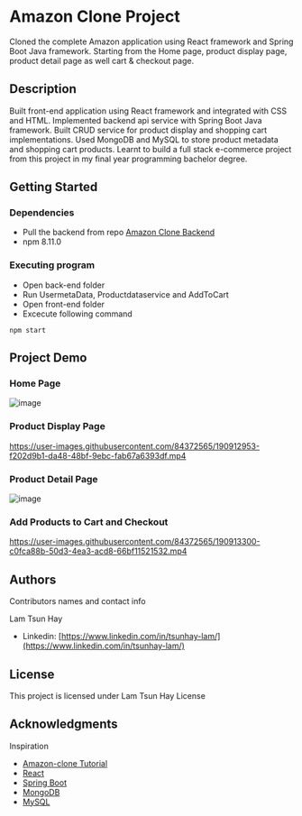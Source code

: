 # Amazon Clone Project

Cloned the complete Amazon application using React framework and Spring Boot Java framework. Starting from the Home page, product display page, product detail page as well cart & checkout page.  

## Description

Built front-end application using React framework and integrated with CSS and HTML. Implemented backend api service with Spring Boot Java framework. Built CRUD service for product display and shopping cart implementations. Used MongoDB and MySQL to store product metadata and shopping cart products. Learnt to build a full stack e-commerce project from this project in my final year programming bachelor degree.

## Getting Started

### Dependencies

* Pull the backend from repo [Amazon Clone Backend](https://github.com/LamTsunHay/amazon-clone-backend)  
* npm 8.11.0

### Executing program
* Open back-end folder 
* Run UsermetaData, Productdataservice and AddToCart
* Open front-end folder 
* Excecute following command
```
npm start
```

## Project Demo

### Home Page
![image](https://user-images.githubusercontent.com/84372565/190903181-07988db3-272a-4f3f-a35b-db7fab52bd3b.png)

### Product Display Page
https://user-images.githubusercontent.com/84372565/190912953-f202d9b1-da48-48bf-9ebc-fab67a6393df.mp4

### Product Detail Page
![image](https://user-images.githubusercontent.com/84372565/190913038-2a9dcb85-5930-469c-b39c-a514eaab6f09.png)

### Add Products to Cart and Checkout
https://user-images.githubusercontent.com/84372565/190913300-c0fca88b-50d3-4ea3-acd8-66bf11521532.mp4


## Authors

Contributors names and contact info

Lam Tsun Hay 
* Linkedin: [https://www.linkedin.com/in/tsunhay-lam/](https://www.linkedin.com/in/tsunhay-lam/)


## License

This project is licensed under Lam Tsun Hay License 

## Acknowledgments

Inspiration
* [Amazon-clone Tutorial](https://www.youtube.com/watch?v=397AZniLo04&t=9s)
* [React](https://reactjs.org/)
* [Spring Boot](https://spring.io/projects/spring-boot)
* [MongoDB](https://www.mongodb.com/)
* [MySQL](https://www.mysql.com/)
